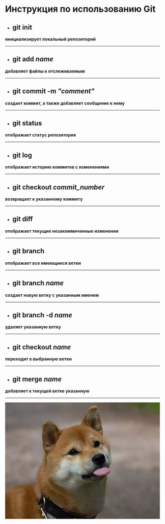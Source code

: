 # Инструкция по использованию Git

* ## git init
**инициализирует локальный репозиторий**
***

* ## git add *name*
**добавляет файлы к отслеживаемым**
***

* ## git commit -m *"comment"*
**создает коммит, а также добавляет сообщение к нему**
***

* ## git status
**отображает статус репозитория**
***

* ## git log
**отображает историю коммитов с изменениями**
***

* ## git checkout *commit_number*
**возвращает к указанному коммиту**
***

* ## git diff
**отображает текущие незакоммиченные изменения**
***

* ## git branch
**отображает все имеющиеся ветки**
***

* ## git branch *name*
**создает новую ветку с указанным именем**
***

* ## git branch -d *name*
**удаляет указанную ветку**
***

* ## git checkout *name*
**переходит в выбранную ветки**
***

* ## git merge *name*
**добавляет к текущей ветке указанную**
***

![Пёсель](dog.png)
